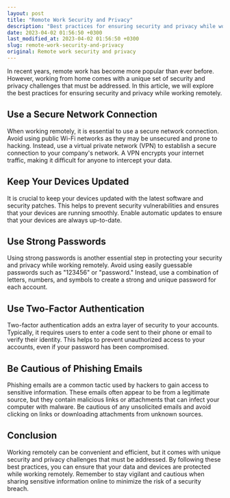 ```yaml
---
layout: post
title: "Remote Work Security and Privacy"
description: "Best practices for ensuring security and privacy while working remotely."
date: 2023-04-02 01:56:50 +0300
last_modified_at: 2023-04-02 01:56:50 +0300
slug: remote-work-security-and-privacy
original: Remote work security and privacy
---
```

In recent years, remote work has become more popular than ever before. However, working from home comes with a unique set of security and privacy challenges that must be addressed. In this article, we will explore the best practices for ensuring security and privacy while working remotely.

## Use a Secure Network Connection

When working remotely, it is essential to use a secure network connection. Avoid using public Wi-Fi networks as they may be unsecured and prone to hacking. Instead, use a virtual private network (VPN) to establish a secure connection to your company's network. A VPN encrypts your internet traffic, making it difficult for anyone to intercept your data.

## Keep Your Devices Updated

It is crucial to keep your devices updated with the latest software and security patches. This helps to prevent security vulnerabilities and ensures that your devices are running smoothly. Enable automatic updates to ensure that your devices are always up-to-date.

## Use Strong Passwords

Using strong passwords is another essential step in protecting your security and privacy while working remotely. Avoid using easily guessable passwords such as "123456" or "password." Instead, use a combination of letters, numbers, and symbols to create a strong and unique password for each account.

## Use Two-Factor Authentication

Two-factor authentication adds an extra layer of security to your accounts. Typically, it requires users to enter a code sent to their phone or email to verify their identity. This helps to prevent unauthorized access to your accounts, even if your password has been compromised.

## Be Cautious of Phishing Emails

Phishing emails are a common tactic used by hackers to gain access to sensitive information. These emails often appear to be from a legitimate source, but they contain malicious links or attachments that can infect your computer with malware. Be cautious of any unsolicited emails and avoid clicking on links or downloading attachments from unknown sources.

## Conclusion

Working remotely can be convenient and efficient, but it comes with unique security and privacy challenges that must be addressed. By following these best practices, you can ensure that your data and devices are protected while working remotely. Remember to stay vigilant and cautious when sharing sensitive information online to minimize the risk of a security breach.